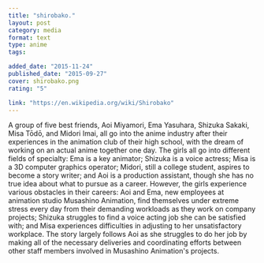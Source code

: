 ```yaml
---
title: "shirobako."
layout: post
category: media
format: text
type: anime
tags: 

added_date: "2015-11-24"
published_date: "2015-09-27"
cover: shirobako.png
rating: "5"

link: "https://en.wikipedia.org/wiki/Shirobako"
---
```


A group of five best friends, Aoi Miyamori, Ema Yasuhara, Shizuka Sakaki, Misa
Tōdō, and Midori Imai, all go into the anime industry after their experiences
in the animation club of their high school, with the dream of working on an
actual anime together one day. The girls all go into different fields of
specialty: Ema is a key animator; Shizuka is a voice actress; Misa is a 3D
computer graphics operator; Midori, still a college student, aspires to become
a story writer; and Aoi is a production assistant, though she has no true idea
about what to pursue as a career. However, the girls experience various
obstacles in their careers: Aoi and Ema, new employees at animation studio
Musashino Animation, find themselves under extreme stress every day from their
demanding workloads as they work on company projects; Shizuka struggles to find
a voice acting job she can be satisfied with; and Misa experiences difficulties
in adjusting to her unsatisfactory workplace. The story largely follows Aoi as
she struggles to do her job by making all of the necessary deliveries and
coordinating efforts between other staff members involved in Musashino
Animation's projects.  
